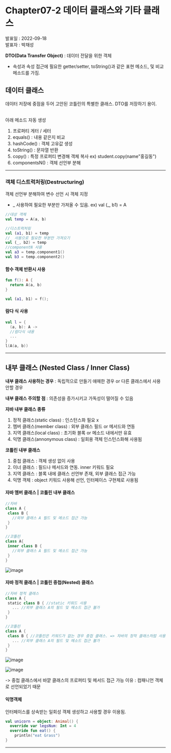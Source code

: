 # Chapter07-2 데이터 클래스와 기타 클래스
발표일 : 2022-09-18 <br>
발표자 : 박채성 <br>

 **DTO(Data Transfer Object)** : 데이터 전달을 위한 객체
  * 속성과 속성 접근에 필요한 getter/setter, toString()과 같은 표현 메소드, 및 비교 메소드를 가짐.

## 데이터 클래스
데이터 저장에 중점을 두어 고안된 코틀린의 특별한 클래스. DTO를 저장하기 용이. <br><br>

아래 메소드 자동 생성
 1. 프로퍼티 게터 / 세터
 2. equals() : 내용 같은지 비교
 3. hashCode() : 객체 고유값 생성
 4. toString() : 문자열 반환
 5. copy() : 특정 프로퍼티 변경해 객체 복사 ex) student.copy(name"홍길동")
 6. componentsN() : 객체 선언부 분해
 
 <hr/>
 
 ### 객체 디스트럭처링(Destructuring) <br>
 객체 선언부 분해하여 변수 선언 시 객체 지정
 * _ 사용하여 필요한 부분만 가져올 수 있음. ex) val (_, b1) = A
 
```kotlin
//대상 객체
val temp = A(a, b)

//디스트럭처링
val (a1, b1) = temp
//_ 사용으로 필요한 부분만 가져오기
val (_, b2) = temp
//componentN 사용
val a3 = temp.component1()
val b3 = temp.component2()
```
 
#### 함수 객체 반환시 사용
```kotlin
fun f(): A {
  return A(a, b)
}

val (a1, b1) = f();
```

#### 람다 식 사용
```kotlin
val l = {
  (a, b): A ->
  //람다식 내용
  ...
}
l(A(a, b))
```

<hr/>

## 내부 클래스 (Nested Class / Inner Class)

**내부 클래스 사용하는 경우** : 독립적으로 만들기 애매한 경우 or 다른 클래스에서 사용 안할 경우

**내부 클래스 주의할 점** : 의존성을 증가시키고 가독성이 떨어질 수 있음 <br>

 **자바 내부 클래스 종류**
 1. 정적 클래스(static class) : 인스턴스화 필요 x
 2. 멤버 클래스(member class) : 외부 클래스 필드 or 메서드와 연동
 3. 지역 클래스(local class) : 초기화 블록 or 메소드 내에서만 유효
 4. 익명 클래스(annonymous class) : 일회용 객체 인스턴스화해 사용됨
 
 **코틀린 내부 클래스**
 1. 중첩 클래스 : 객체 생성 없이 사용
 2. 이너 클래스 : 필드나 메서드와 연동. inner 키워드 필요
 3. 지역 클래스 : 블록 내에 클래스 선언부 존재, 외부 클래스 접근 가능
 4. 익명 객체 : object 키워드 사용해 선언, 인터페이스 구현체로 사용됨
 
 #### 자바 멤버 클래스 | 코틀린 내부 클래스
 ```kotlin
 //자바
 class A {
  class B {
    //외부 클래스 A 필드 및 메소드 접근 가능
  }
 }
 
 //코틀린
 class A{
  inner class B {
    //외부 클래스 A 필드 및 메소드 접근 가능
  }
 }
 ```
 
 
 ![image](https://user-images.githubusercontent.com/53904156/190860415-eeffd4f2-0f3d-4ddf-8232-28dbf2fb1627.png)

 
 #### 자바 정적 클래스 | 코틀린 중첩(Nested) 클래스
 ```kotlin
 //자바 정적 클래스
 class A {
  static class B { //static 키워드 사용
    ... //외부 클래스 A의 필드 및 메소드 접근 불가
  }
 }
 
 //코틀린
 class A {
  class B { //코틀린은 키워드가 없는 경우 중첩 클래스. => 자바의 정적 클래스처럼 사용됨
    ... //외부 클래스 A의 필드 및 메소드 접근 불가
  }
 }
 ```
 
 
 ![image](https://user-images.githubusercontent.com/53904156/190860390-eb0bc3f7-b9f5-4b73-b6dc-2c264e7b482f.png)
 
 ![image](https://user-images.githubusercontent.com/53904156/190860527-e40297da-bda9-4cc5-b450-c5dc307d651b.png)

 -> 중첩 클래스에서 바깥 클래스의 프로퍼티 및 메서드 접근 가능 이유 : 컴패니언 객체로 선언되었기 때문

 #### 익명객체
  인터페이스를 상속받는 일회성 객체 생성하고 사용할 경우 이용됨.
 
```kotlin
val unicorn = object: Animal() {
  override var legsNum: Int = 4
  override fun eat() {
    println("eat Grass")
}
```

<hr / >

